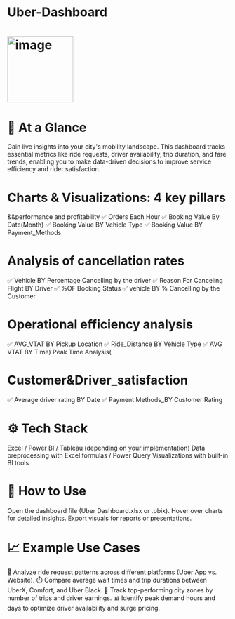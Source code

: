 # Uber-Dashboard


# <img width="150" height="150" alt="image" src="https://github.com/user-attachments/assets/4a0cfdd9-e866-45d5-bb86-d3643abbcc4e" />
  
# 📍 At a Glance
Gain live insights into your city's mobility landscape. This dashboard tracks essential metrics like ride requests, driver availability, trip duration, and fare trends, enabling you to make data-driven decisions to improve service efficiency and rider satisfaction.

# Charts & Visualizations: 4 key pillars
&&performance and profitability 
✅  Orders Each Hour
✅ Booking Value By Date(Month)
✅ Booking Value BY Vehicle Type
✅ Booking Value BY Payment_Methods
# Analysis of cancellation rates
✅ Vehicle BY Percentage Cancelling by the driver
✅ Reason For Canceling Flight BY Driver
✅  %OF Booking Status 
✅ vehicle BY % Cancelling by the Customer

# Operational efficiency analysis
✅ AVG_VTAT BY Pickup Location 
✅ Ride_Distance BY Vehicle Type 
✅ AVG VTAT BY Time) Peak Time Analysis(

# Customer&Driver_satisfaction
✅ Average driver rating BY Date
✅ Payment Methods_BY Customer Rating

# ⚙️ Tech Stack
Excel / Power BI / Tableau (depending on your implementation)
Data preprocessing with Excel formulas / Power Query
Visualizations with built-in BI tools
# 🚀 How to Use
Open the dashboard file (Uber Dashboard.xlsx or .pbix).
Hover over charts for detailed insights.
Export visuals for reports or presentations.
# 📈 Example Use Cases
📱 Analyze ride request patterns across different platforms (Uber App vs. Website).
⏱️ Compare average wait times and trip durations between UberX, Comfort, and Uber Black.
📍 Track top-performing city zones by number of trips and driver earnings.
📊 Identify peak demand hours and days to optimize driver availability and surge pricing.
